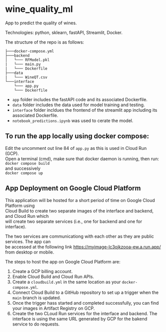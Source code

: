 # wine_quality_ml
App to predict the quality of wines.

Technologies: python, sklearn, fastAPI, Streamlit, Docker.

The structure of the repo is as follows:
```
├───docker-compose.yml
├───backend
│   └─── RFModel.pkl
|   └─── main.py
|   └─── Dockerfile
├───data
|   └─── WineQT.csv
└───interface
    └─── app.py
    └─── Dockerfile
```
- <code>app</code> folder includes the fastAPI code and its associated Dockerfile.
- <code>data</code> folder includes the data used for model training and testing.
- <code>interface</code> folder incldues the frontend of the streamlit app including its associated Dockerfile.
- <code>notebook_predictions.ipynb</code> was used to cerate the model.

## To run the app locally using docker compose:
Edit the uncomment out line 84 of <code>app.py</code> as this is used in Cloud Run (GCP).<br>
Open a terminal (cmd), make sure that docker daemon is running, then run:<br>
<code>docker compose build</code><br>
and successively<br>
<code>docker compose up</code>


## App Deployment on Google Cloud Platform
This application will be hosted for a short period of time on Google Cloud Platform using<br>
Cloud Build to create two separate images of the interface and backend, and Cloud Run which<br>
will create two separate services (i.e., one for backend and one for interface).

The two services are communicationg with each other as they are public services. The app can<br>
be accessed at the following link https://myimage-lc3ojkzooa-ew.a.run.app/ from desktop or mobile.

The steps to host the app on Google Cloud Platform are:
1. Create a GCP billing account.
2. Enable Cloud Build and Cloud Run APIs.
3. Create a <code>cloudbuild.yml</code> in the same location as your <code>docker-compose.yml</code>.
4. Connect Cloud Build to a GitHub repository to set up a trigger when the <code>main</code> branch is updated.
5. Once the trigger hass started and completed successfully, you can find your images in Artifact Registry on GCP.
6. Create the two CLoud Run services for the interface and backend. The interface is using the same URL generated by GCP for the bakend service to do requests.
